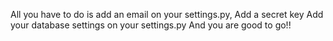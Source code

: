 All you have to do is add an email on your settings.py,
Add a secret key
Add your database settings on your settings.py
And you are good to go!!
